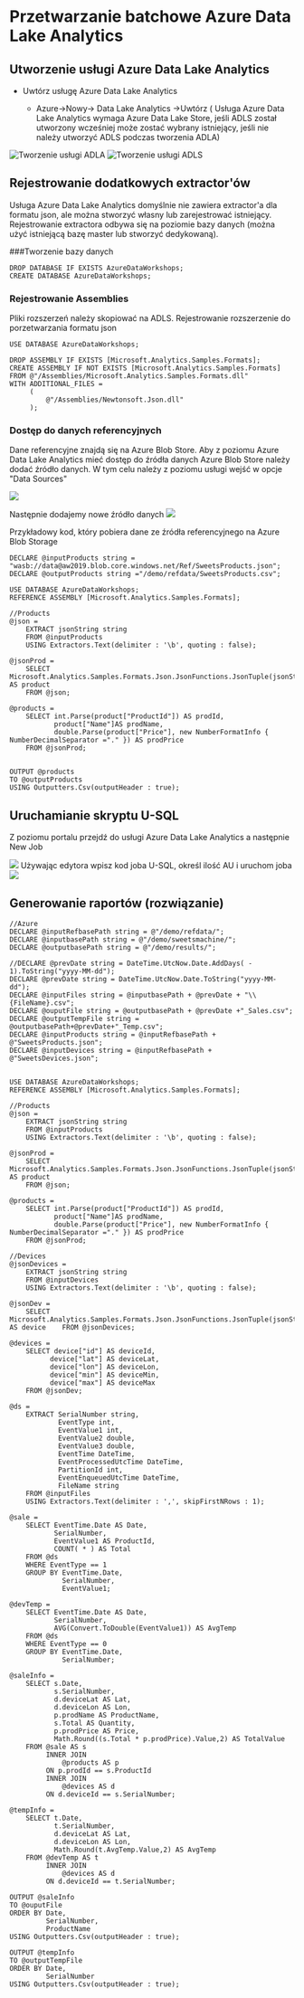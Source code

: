 # Przetwarzanie batchowe Azure Data Lake Analytics

## Utworzenie usługi Azure Data Lake Analytics

- Uwtórz usługę Azure Data Lake Analytics 

  - Azure->Nowy-> Data Lake Analytics ->Uwtórz ( Usługa Azure Data Lake Analytics wymaga Azure Data Lake Store, jeśli ADLS został utworzony wcześniej może zostać wybrany istniejący, jeśli nie należy utworzyć ADLS podczas tworzenia ADLA)


![Tworzenie usługi ADLA](../Imgs/CreateADLA.png)
![Tworzenie usługi ADLS](../Imgs/CreateADLS.png)

## Rejestrowanie dodatkowych extractor'ów

Usługa Azure Data Lake Analytics domyślnie nie zawiera extractor'a dla formatu json, ale można stworzyć własny lub zarejestrować istniejący. Rejestrowanie extractora odbywa się na poziomie bazy danych (można użyć istniejącą bazę master lub stworzyć dedykowaną).

###Tworzenie bazy danych

```mssql
DROP DATABASE IF EXISTS AzureDataWorkshops;
CREATE DATABASE AzureDataWorkshops;
```
### Rejestrowanie Assemblies 
Pliki rozszerzeń należy skopiować na ADLS.
Rejestrowanie rozszerzenie do porzetwarzania formatu json
```mssql
USE DATABASE AzureDataWorkshops;

DROP ASSEMBLY IF EXISTS [Microsoft.Analytics.Samples.Formats];
CREATE ASSEMBLY IF NOT EXISTS [Microsoft.Analytics.Samples.Formats]
FROM @"/Assemblies/Microsoft.Analytics.Samples.Formats.dll"
WITH ADDITIONAL_FILES = 
     (
         @"/Assemblies/Newtonsoft.Json.dll"
     );
```

### Dostęp do danych referencyjnych

Dane referencyjne znajdą się na Azure Blob Store. Aby z poziomu Azure Data Lake Analytics mieć dostęp do źródła danych Azure Blob Store należy dodać źródło danych. W tym celu należy z poziomu usługi wejść w opcje "Data Sources"

![](../Imgs/ADLADataSource.png)

 Następnie dodajemy nowe źródło danych
 ![](../Imgs/ADLADataSourceAddDS.png)

 Przykładowy kod, który pobiera dane ze źródła referencyjnego na Azure Blob Storage

```mssql
DECLARE @inputProducts string = "wasb://data@aw2019.blob.core.windows.net/Ref/SweetsProducts.json";
DECLARE @outputProducts string ="/demo/refdata/SweetsProducts.csv";

USE DATABASE AzureDataWorkshops;
REFERENCE ASSEMBLY [Microsoft.Analytics.Samples.Formats];

//Products
@json =
    EXTRACT jsonString string
    FROM @inputProducts
    USING Extractors.Text(delimiter : '\b', quoting : false);

@jsonProd =
    SELECT Microsoft.Analytics.Samples.Formats.Json.JsonFunctions.JsonTuple(jsonString) AS product
    FROM @json;

@products =
    SELECT int.Parse(product["ProductId"]) AS prodId,
           product["Name"]AS prodName,
           double.Parse(product["Price"], new NumberFormatInfo { NumberDecimalSeparator ="." }) AS prodPrice
    FROM @jsonProd;
	

OUTPUT @products
TO @outputProducts
USING Outputters.Csv(outputHeader : true);
```



## Uruchamianie skryptu U-SQL

 Z poziomu portalu przejdź do usługi Azure Data Lake Analytics a następnie New Job

![](../Imgs/ADLANewJob.png)
Używając edytora wpisz kod joba U-SQL, określ ilość AU i uruchom joba
![](../Imgs/ADLACreateAndRunJob.png)

## Generowanie raportów (rozwiązanie)

```mssql
//Azure
DECLARE @inputRefbasePath string = @"/demo/refdata/";
DECLARE @inputbasePath string = @"/demo/sweetsmachine/";
DECLARE @outputbasePath string = @"/demo/results/";

//DECLARE @prevDate string = DateTime.UtcNow.Date.AddDays( - 1).ToString("yyyy-MM-dd");
DECLARE @prevDate string = DateTime.UtcNow.Date.ToString("yyyy-MM-dd");
DECLARE @inputFiles string = @inputbasePath + @prevDate + "\\{FileName}.csv";
DECLARE @ouputFile string = @outputbasePath + @prevDate +"_Sales.csv";
DECLARE @outputTempFile string = @outputbasePath+@prevDate+"_Temp.csv";
DECLARE @inputProducts string = @inputRefbasePath + @"SweetsProducts.json";
DECLARE @inputDevices string = @inputRefbasePath + @"SweetsDevices.json";


USE DATABASE AzureDataWorkshops;
REFERENCE ASSEMBLY [Microsoft.Analytics.Samples.Formats];

//Products
@json =
    EXTRACT jsonString string
    FROM @inputProducts
    USING Extractors.Text(delimiter : '\b', quoting : false);

@jsonProd =
    SELECT Microsoft.Analytics.Samples.Formats.Json.JsonFunctions.JsonTuple(jsonString) AS product
    FROM @json;

@products =
    SELECT int.Parse(product["ProductId"]) AS prodId,
           product["Name"]AS prodName,
           double.Parse(product["Price"], new NumberFormatInfo { NumberDecimalSeparator ="." }) AS prodPrice
    FROM @jsonProd;

//Devices
@jsonDevices =
    EXTRACT jsonString string
    FROM @inputDevices
    USING Extractors.Text(delimiter : '\b', quoting : false);

@jsonDev =
    SELECT Microsoft.Analytics.Samples.Formats.Json.JsonFunctions.JsonTuple(jsonString) AS device    FROM @jsonDevices;

@devices =
    SELECT device["id"] AS deviceId,
          device["lat"] AS deviceLat,
          device["lon"] AS deviceLon,
          device["min"] AS deviceMin,
          device["max"] AS deviceMax
    FROM @jsonDev;

@ds =
    EXTRACT SerialNumber string,
            EventType int,
            EventValue1 int,
            EventValue2 double,
            EventValue3 double,
            EventTime DateTime,
            EventProcessedUtcTime DateTime,
            PartitionId int,
            EventEnqueuedUtcTime DateTime,
            FileName string
    FROM @inputFiles
    USING Extractors.Text(delimiter : ',', skipFirstNRows : 1);

@sale =
    SELECT EventTime.Date AS Date,
           SerialNumber,
           EventValue1 AS ProductId,
           COUNT( * ) AS Total
    FROM @ds
    WHERE EventType == 1
    GROUP BY EventTime.Date,
             SerialNumber,
             EventValue1;

@devTemp =
    SELECT EventTime.Date AS Date,
           SerialNumber,
           AVG(Convert.ToDouble(EventValue1)) AS AvgTemp
    FROM @ds
    WHERE EventType == 0
    GROUP BY EventTime.Date,
             SerialNumber;

@saleInfo =
    SELECT s.Date,
           s.SerialNumber,
           d.deviceLat AS Lat,
           d.deviceLon AS Lon,
           p.prodName AS ProductName,
           s.Total AS Quantity,
           p.prodPrice AS Price,
           Math.Round((s.Total * p.prodPrice).Value,2) AS TotalValue
    FROM @sale AS s
         INNER JOIN
             @products AS p
         ON p.prodId == s.ProductId
         INNER JOIN
             @devices AS d
         ON d.deviceId == s.SerialNumber;

@tempInfo =
    SELECT t.Date,
           t.SerialNumber,
           d.deviceLat AS Lat,
           d.deviceLon AS Lon,
           Math.Round(t.AvgTemp.Value,2) AS AvgTemp
    FROM @devTemp AS t
         INNER JOIN
             @devices AS d
         ON d.deviceId == t.SerialNumber;

OUTPUT @saleInfo
TO @ouputFile
ORDER BY Date,
         SerialNumber,
         ProductName
USING Outputters.Csv(outputHeader : true);

OUTPUT @tempInfo
TO @outputTempFile
ORDER BY Date,
         SerialNumber
USING Outputters.Csv(outputHeader : true);
```

